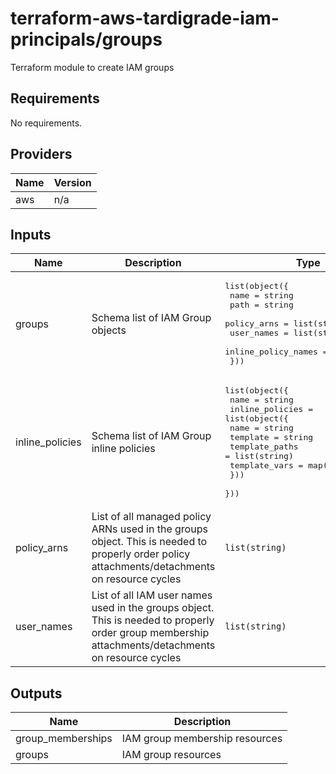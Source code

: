# terraform-aws-tardigrade-iam-principals/groups

Terraform module to create IAM groups


<!-- BEGIN TFDOCS -->
## Requirements

No requirements.

## Providers

| Name | Version |
|------|---------|
| aws | n/a |

## Inputs

| Name | Description | Type | Default | Required |
|------|-------------|------|---------|:--------:|
| groups | Schema list of IAM Group objects | <pre>list(object({<br>    name                = string<br>    path                = string<br>    policy_arns         = list(string)<br>    user_names          = list(string)<br>    inline_policy_names = list(string)<br>  }))</pre> | `[]` | no |
| inline\_policies | Schema list of IAM Group inline policies | <pre>list(object({<br>    name = string<br>    inline_policies = list(object({<br>      name           = string<br>      template       = string<br>      template_paths = list(string)<br>      template_vars  = map(string)<br>    }))<br>  }))</pre> | `[]` | no |
| policy\_arns | List of all managed policy ARNs used in the groups object. This is needed to properly order policy attachments/detachments on resource cycles | `list(string)` | `[]` | no |
| user\_names | List of all IAM user names used in the groups object. This is needed to properly order group membership attachments/detachments on resource cycles | `list(string)` | `[]` | no |

## Outputs

| Name | Description |
|------|-------------|
| group\_memberships | IAM group membership resources |
| groups | IAM group resources |

<!-- END TFDOCS -->
